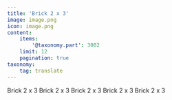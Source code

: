 ```yaml
---
title: 'Brick 2 x 3'
image: image.png
icon: image.png
content:
    items:
        '@taxonomy.part': 3002
    limit: 12
    pagination: true
taxonomy:
    tag: translate
---
```


Brick 2 x 3
Brick 2 x 3
Brick 2 x 3
Brick 2 x 3
Brick 2 x 3
